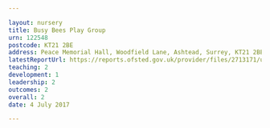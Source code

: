 ```yaml
---

layout: nursery
title: Busy Bees Play Group
urn: 122548
postcode: KT21 2BE
address: Peace Memorial Hall, Woodfield Lane, Ashtead, Surrey, KT21 2BE
latestReportUrl: https://reports.ofsted.gov.uk/provider/files/2713171/urn/122548.pdf
teaching: 2
development: 1
leadership: 2
outcomes: 2
overall: 2
date: 4 July 2017

---
```

